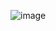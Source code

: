 ![image](https://user-images.githubusercontent.com/104501394/231800693-5a032e3b-abf9-419b-86e2-f892d3c4a545.png)

